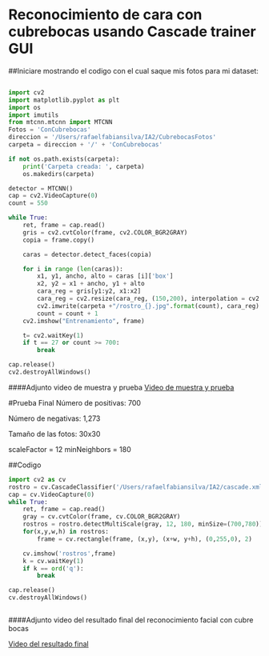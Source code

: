 # Reconocimiento de cara con cubrebocas usando Cascade trainer GUI


##Iniciare mostrando el codigo con el cual saque mis fotos para mi dataset:





```python

import cv2
import matplotlib.pyplot as plt
import os 
import imutils
from mtcnn.mtcnn import MTCNN
Fotos = 'ConCubrebocas'
direccion = '/Users/rafaelfabiansilva/IA2/CubrebocasFotos'
carpeta = direccion + '/' + 'ConCubrebocas'

if not os.path.exists(carpeta):
    print('Carpeta creada: ', carpeta)
    os.makedirs(carpeta)

detector = MTCNN()
cap = cv2.VideoCapture(0)
count = 550

while True:
    ret, frame = cap.read()
    gris = cv2.cvtColor(frame, cv2.COLOR_BGR2GRAY)
    copia = frame.copy()

    caras = detector.detect_faces(copia)

    for i in range (len(caras)):
        x1, y1, ancho, alto = caras [i]['box']
        x2, y2 = x1 + ancho, y1 + alto
        cara_reg = gris[y1:y2, x1:x2]
        cara_reg = cv2.resize(cara_reg, (150,200), interpolation = cv2.INTER_CUBIC)
        cv2.imwrite(carpeta +"/rostro_{}.jpg".format(count), cara_reg)
        count = count + 1
    cv2.imshow("Entrenamiento", frame)

    t= cv2.waitKey(1)
    if t == 27 or count >= 700:
        break

cap.release()
cv2.destroyAllWindows()


```




####Adjunto video de muestra y prueba
[Video de muestra y prueba](https://youtu.be/60lzmNb0Zpw)




#Prueba Final
Número de positivas: 700

Número de negativas: 1,273


Tamaño de las fotos: 30x30


scaleFactor = 12 minNeighbors = 180



##Codigo

```python
import cv2 as cv
rostro = cv.CascadeClassifier('/Users/rafaelfabiansilva/IA2/cascade.xml')
cap = cv.VideoCapture(0)
while True:
    ret, frame = cap.read()
    gray = cv.cvtColor(frame, cv.COLOR_BGR2GRAY)
    rostros = rostro.detectMultiScale(gray, 12, 180, minSize=(700,780))
    for(x,y,w,h) in rostros:
        frame = cv.rectangle(frame, (x,y), (x+w, y+h), (0,255,0), 2)

    cv.imshow('rostros',frame)
    k = cv.waitKey(1)
    if k == ord('q'):
        break

cap.release()
cv.destroyAllWindows()



```








####Adjunto video del resultado final del reconocimiento facial con cubre bocas

[Video del resultado final](https://youtu.be/pGbbaaJwqWQ?si=NdFqShAj5o3rZj8e)













